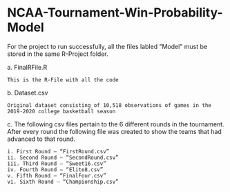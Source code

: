 # NCAA-Tournament-Win-Probability-Model

For the project to run successfully, all the files labled "Model" must be stored in the same R-Project folder.

  a. FinalRFile.R

    This is the R-File with all the code
  b. Dataset.csv
  
    Original dataset consisting of 10,518 observations of games in the 2019-2020 college basketball season

  c. The following csv files pertain to the 6 different rounds in the tournament. After every round the following file was 
  created to show the teams that had advanced to that round.

    i. First Round – “FirstRound.csv”
    ii. Second Round – “SecondRound.csv”
    iii. Third Round – “Sweet16.csv”
    iv. Fourth Round – “Elite8.csv”
    v. Fifth Round – “FinalFour.csv”
    vi. Sixth Round – “Championship.csv”
